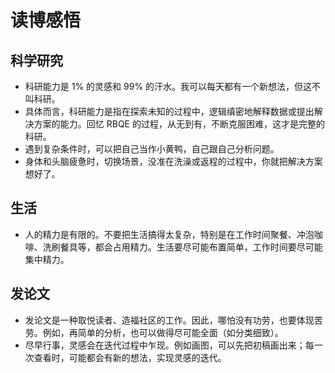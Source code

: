 # 读博感悟

## 科学研究

- 科研能力是 1% 的灵感和 99% 的汗水。我可以每天都有一个新想法，但这不叫科研。
- 具体而言，科研能力是指在探索未知的过程中，逻辑缜密地解释数据或提出解决方案的能力。回忆 RBQE 的过程，从无到有，不断克服困难，这才是完整的科研。
- 遇到复杂条件时，可以把自己当作小黄鸭，自己跟自己分析问题。
- 身体和头脑疲惫时，切换场景，没准在洗澡或返程的过程中，你就把解决方案想好了。

## 生活

- 人的精力是有限的。不要把生活搞得太复杂，特别是在工作时间聚餐、冲泡咖啡、洗刷餐具等，都会占用精力。生活要尽可能布置简单，工作时间要尽可能集中精力。

## 发论文

- 发论文是一种取悦读者、造福社区的工作。因此，哪怕没有功劳，也要体现苦劳。例如，再简单的分析，也可以做得尽可能全面（如分类细致）。
- 尽早行事，灵感会在迭代过程中乍现。例如画图，可以先把初稿画出来；每一次查看时，可能都会有新的想法，实现灵感的迭代。
